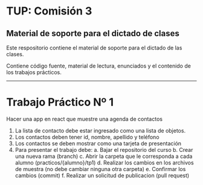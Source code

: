 # TUP: Comisión 3

## Material de soporte para el dictado de clases 

Este respositorio contiene el material de soporte para el dictado de las clases.

Contiene código fuente, material de lectura, enunciados y el contenido de los trabajos prácticos.

---

# Trabajo Práctico Nº 1

Hacer una app en react que muestre una agenda de contactos

1. La lista de contacto debe estar ingresado como una lista de objetos.
2. Los contactos deben tener id, nombre, apellido y teléfono
3. Los contactos se deben mostrar como una tarjeta de presentación
4. Para presentar el trabajo debe:
    a. Bajar el repositorio del curso
    b. Crear una nueva rama (branch)
    c. Abrir la carpeta que le corresponda a cada alumno (practicos/{alumno}/tp1)
    d. Realizar los cambios en los archivos de muestra (no debe cambiar ninguna otra carpeta)
    e. Confirmar los cambios (commit)
    f. Realizar un solicitud de publicacion (pull request)

